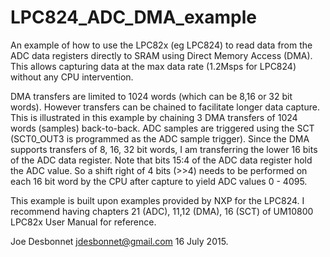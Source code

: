 # LPC824_ADC_DMA_example

An example of how to use the LPC82x (eg LPC824) to read data from the
ADC data registers directly to SRAM using Direct Memory Access (DMA). This allows
capturing data at the max data rate (1.2Msps for LPC824) without any CPU intervention.

DMA transfers are limited to 1024 words (which can be 8,16 or 32 bit words). However
transfers can be chained to facilitate longer data capture. This is illustrated in
this example by chaining 3 DMA transfers of 1024 words (samples) back-to-back. ADC
samples are triggered using the SCT (SCT0_OUT3 is programmed as the ADC sample trigger).
Since the DMA supports transfers of 8, 16, 32 bit words, I am transferring the lower
16 bits of the ADC data register. Note that bits 15:4 of the ADC data register hold
the ADC value. So a shift right of 4 bits (>>4) needs to be performed on each
16 bit word by the CPU after capture to yield ADC values 0 - 4095.

This example is built upon examples provided by NXP for the LPC824. I recommend having
chapters 21 (ADC), 11,12 (DMA), 16 (SCT) of UM10800 LPC82x User Manual for reference.

Joe Desbonnet
jdesbonnet@gmail.com
16 July 2015.
